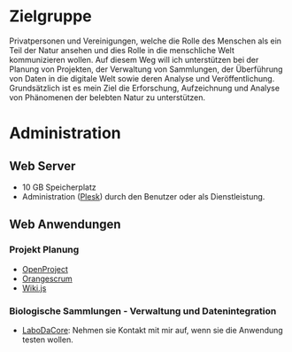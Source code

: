 <!-- TITLE: Service -->
<!-- SUBTITLE: A quick summary of Service -->

# Zielgruppe
Privatpersonen und Vereinigungen, welche die Rolle des Menschen als ein Teil der Natur ansehen und dies Rolle in die menschliche Welt kommunizieren wollen. Auf diesem Weg will ich unterstützen bei der Planung von Projekten, der Verwaltung von Sammlungen, der Überführung von Daten in die digitale Welt sowie deren Analyse und Veröffentlichung. Grundsätzlich ist es mein Ziel die Erforschung, Aufzeichnung und Analyse von Phänomenen der belebten Natur zu unterstützen. 
# Administration
## Web Server
* 10 GB Speicherplatz
* Administration ([Plesk](https://www.plesk.com/)) durch den Benutzer oder als Dienstleistung.
## Web Anwendungen
### Projekt Planung
* [OpenProject](https://www.openproject.org/)
* [Orangescrum](https://www.orangescrum.org/)
* [Wiki.js](https://wiki.js.org/)
### Biologische Sammlungen - Verwaltung und Datenintegration
* [LaboDaCore](https://nicklab-beta.apartofnature.org): Nehmen sie Kontakt mit mir auf, wenn sie die Anwendung testen wollen.